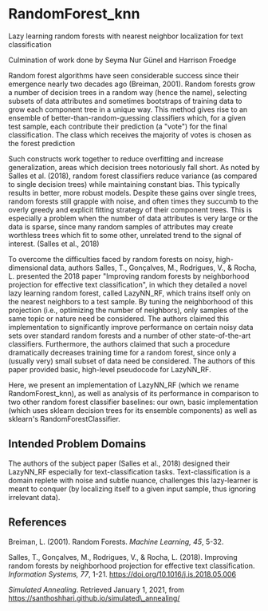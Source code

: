 # RandomForest_knn
Lazy learning random forests with nearest neighbor localization for text classification

Culmination of work done by Seyma Nur Günel and Harrison Froedge

Random forest algorithms have seen considerable success since their emergence nearly two decades ago (Breiman, 2001). Random forests grow a number of decision trees in a random way (hence the name), selecting subsets of data attributes and sometimes bootstraps of training data to grow each component tree in a unique way. This method gives rise to an ensemble of better-than-random-guessing classifiers which, for a given test sample, each contribute their prediction (a "vote") for the final classification. The class which receives the majority of votes is chosen as the forest prediction
   
 Such constructs work together to reduce overfitting and increase generalization, areas which decision trees notoriously fall short. As noted by Salles et al. (2018), random forest classifiers reduce variance (as compared to single decision trees) while maintaining constant bias. This typically results in better, more robust models. Despite these gains over single trees, random forests still grapple with noise, and often times they succumb to the overly greedy and explicit fitting strategy of their component trees. This is especially a problem when the number of data attributes is very large or the data is sparse, since many random samples of attributes may create worthless trees which fit to some other, unrelated trend to the signal of interest. (Salles et al., 2018)
    
 To overcome the difficulties faced by random forests on noisy, high-dimensional data, authors Salles, T., Gonçalves, M., Rodrigues, V., & Rocha, L. presented the 2018 paper "Improving random forests by neighborhood projection for effective text classification", in which they detailed a novel lazy learning random forest, called LazyNN_RF, which trains itself only on the nearest neighbors to a test sample. By tuning the neighborhood of this projection (i.e., optimizing the number of neighbors), only samples of the same topic or nature need be considered. The authors claimed this implementation to significantly improve performance on certain noisy data sets over standard random forests and a number of other state-of-the-art classifiers. Furthermore, the authors claimed that such a procedure dramatically decreases training time for a random forest, since only a (usually very) small subset of data need be considered. The authors of this paper provided basic, high-level pseudocode for LazyNN_RF.
    
 Here, we present an implementation of LazyNN\_RF (which we rename RandomForest_knn), as well as analysis of its performance in comparison to two other random forest classifier baselines: our own, basic implementation (which uses sklearn decision trees for its ensemble components) as well as sklearn's RandomForestClassifier. 
    
    
## Intended Problem Domains
  
The authors of the subject paper (Salles et al., 2018) designed their LazyNN_RF especially for text-classification tasks. Text-classification is a domain replete with noise and subtle nuance, challenges this lazy-learner is meant to conquer (by localizing itself to a given input sample, thus ignoring irrelevant data).


## References

Breiman, L. (2001). Random Forests. _Machine Learning, 45_, 5-32. 
        
Salles, T., Gonçalves, M., Rodrigues, V., & Rocha, L. (2018). Improving random forests by neighborhood projection for effective text classification. _Information Systems, 77_, 1-21. https://doi.org/10.1016/j.is.2018.05.006
        
_Simulated Annealing_. Retrieved January 1, 2021, from https://santhoshhari.github.io/simulated\_annealing/
